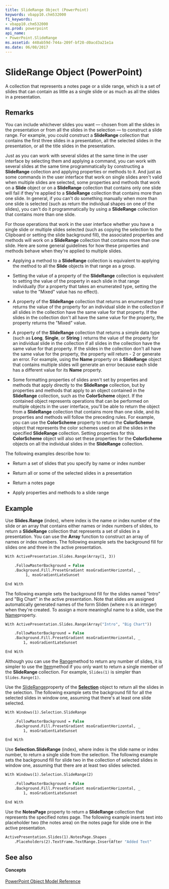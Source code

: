 ```yaml
---
title: SlideRange Object (PowerPoint)
keywords: vbapp10.chm532000
f1_keywords:
- vbapp10.chm532000
ms.prod: powerpoint
api_name:
- PowerPoint.SlideRange
ms.assetid: 440ab59d-744a-209f-bf28-d0acd3a21e1a
ms.date: 06/08/2017
---
```



# SlideRange Object (PowerPoint)

A collection that represents a notes page or a slide range, which is a set of slides that can contain as little as a single slide or as much as all the slides in a presentation. 


## Remarks

You can include whichever slides you want — chosen from all the slides in the presentation or from all the slides in the selection — to construct a slide range. For example, you could construct a  **SlideRange** collection that contains the first three slides in a presentation, all the selected slides in the presentation, or all the title slides in the presentation.

Just as you can work with several slides at the same time in the user interface by selecting them and applying a command, you can work with several slides at the same time programmatically by constructing a  **SlideRange** collection and applying properties or methods to it. And just as some commands in the user interface that work on single slides aren't valid when multiple slides are selected, some properties and methods that work on a **Slide** object or on a **SlideRange** collection that contains only one slide will fail if they're applied to a **SlideRange** collection that contains more than one slide. In general, if you can't do something manually when more than one slide is selected (such as return the individual shapes on one of the slides), you can't do it programmatically by using a **SlideRange** collection that contains more than one slide.

For those operations that work in the user interface whether you have a single slide or multiple slides selected (such as copying the selection to the Clipboard or setting the slide background fill), the associated properties and methods will work on a  **SlideRange** collection that contains more than one slide. Here are some general guidelines for how these properties and methods behave when they're applied to multiple slides.


- Applying a method to a  **SlideRange** collection is equivalent to applying the method to all the **Slide** objects in that range as a group.
    
- Setting the value of a property of the  **SlideRange** collection is equivalent to setting the value of the property in each slide in that range individually (for a property that takes an enumerated type, setting the value to the "Mixed" value has no effect).
    
- A property of the  **SlideRange** collection that returns an enumerated type returns the value of the property for an individual slide in the collection if all slides in the collection have the same value for that property. If the slides in the collection don't all have the same value for the property, the property returns the "Mixed" value.
    
- A property of the  **SlideRange** collection that returns a simple data type (such as **Long**, **Single**, or **String** ) returns the value of the property for an individual slide in the collection if all slides in the collection have the same value for that property. If the slides in the collection don't all have the same value for the property, the property will return - 2 or generate an error. For example, using the **Name** property on a **SlideRange** object that contains multiple slides will generate an error because each slide has a different value for its **Name** property.
    
- Some formatting properties of slides aren't set by properties and methods that apply directly to the  **SlideRange** collection, but by properties and methods that apply to an object contained in the **SlideRange** collection, such as the **ColorScheme** object. If the contained object represents operations that can be performed on multiple objects in the user interface, you'll be able to return the object from a **SlideRange** collection that contains more than one slide, and its properties and methods will follow the preceding rules. For example, you can use the **ColorScheme** property to return the **ColorScheme** object that represents the color schemes used on all the slides in the specified **SlideRange** collection. Setting properties for this **ColorScheme** object will also set these properties for the **ColorScheme** objects on all the individual slides in the **SlideRange** collection.
    
The following examples describe how to:


- Return a set of slides that you specify by name or index number
    
- Return all or some of the selected slides in a presentation
    
- Return a notes page
    
- Apply properties and methods to a slide range
    

## Example

Use  **Slides.Range** (index), where index is the name or index number of the slide or an array that contains either names or index numbers of slides, to return a **SlideRange** collection that represents a set of slides in a presentation. You can use the **Array** function to construct an array of names or index numbers. The following example sets the background fill for slides one and three in the active presentation.


```vb
With ActivePresentation.Slides.Range(Array(1, 3))

    .FollowMasterBackground = False
    .Background.Fill.PresetGradient msoGradientHorizontal, _
         1, msoGradientLateSunset

End With
```

The following example sets the background fill for the slides named "Intro" and "Big Chart" in the active presentation. Note that slides are assigned automatically generated names of the form Sliden (where n is an integer) when they're created. To assign a more meaningful name to a slide, use the [Name](PowerPoint.Slide.Name.md)property.




```vb
With ActivePresentation.Slides.Range(Array("Intro", "Big Chart"))

    .FollowMasterBackground = False
    .Background.Fill.PresetGradient msoGradientHorizontal, _
        1, msoGradientLateSunset

End With
```

Although you can use the [Range](PowerPoint.Slides.Range.md)method to return any number of slides, it is simpler to use the [Item](PowerPoint.Slides.Item.md)method if you only want to return a single member of the  **SlideRange** collection. For example, `Slides(1)` is simpler than `Slides.Range(1)`.

Use the [SlideRange](PowerPoint.Selection.SlideRange.md)property of the  **[Selection](PowerPoint.Selection.md)** object to return all the slides in the selection. The following example sets the background fill for all the selected slides in window one, assuming that there's at least one slide selected.




```vb
With Windows(1).Selection.SlideRange

    .FollowMasterBackground = False
    .Background.Fill.PresetGradient msoGradientHorizontal, _
        1, msoGradientLateSunset

End With
```

Use  **Selection.SlideRange** (index), where index is the slide name or index number, to return a single slide from the selection. The following example sets the background fill for slide two in the collection of selected slides in window one, assuming that there are at least two slides selected.




```vb
With Windows(1).Selection.SlideRange(2)

    .FollowMasterBackground = False
    .Background.Fill.PresetGradient msoGradientHorizontal, _
        1, msoGradientLateSunset

End With
```

Use the  **NotesPage** property to return a **SlideRange** collection that represents the specified notes page. The following example inserts text into placeholder two (the notes area) on the notes page for slide one in the active presentation.




```vb
ActivePresentation.Slides(1).NotesPage.Shapes _
    .Placeholders(2).TextFrame.TextRange.InsertAfter "Added Text"
```


## See also


#### Concepts


[PowerPoint Object Model Reference](object-model-powerpoint-vba-reference.md)

